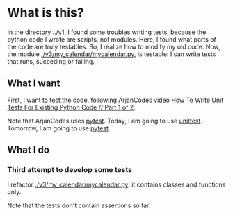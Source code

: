 # What is this?

In the directory [../v1](../v1), I found some troubles writing tests, because the python code I wrote are scripts, not modules. Here, I found what parts of the code are truly testables. So, I realize how to modify my old code. Now, the module [./v3/my_calendar/mycalendar.py](./v3/my_calendar/mycalendar.py), is testable: I can write tests that runs, succeding or failing.

## What I want

First, I want to test the code, following ArjanCodes video [How To Write Unit Tests For Existing Python Code // Part 1 of 2](https://www.youtube.com/watch?v=ULxMQ57engo).

Note that ArjanCodes uses [pytest](https://docs.pytest.org/en/7.1.x/). Today, I am going to use [unittest](https://docs.python.org/3.8/library/unittest.html). Tomorrow, I am going to use [pytest](https://docs.pytest.org/en/7.1.x/).

## What I do

### Third attempt to develop some tests

I refactor [./v3/my_calendar/mycalendar.py](./v3/my_calendar/mycalendar.py): it contains classes and functions only.

Note that the tests don't contain assertions so far.
